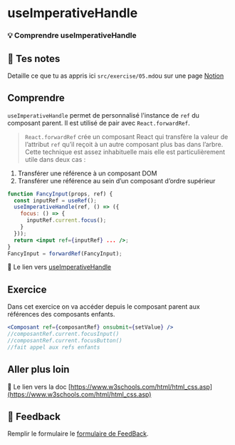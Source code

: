 # useImperativeHandle

### 💡 Comprendre useImperativeHandle

## 📝 Tes notes

Detaille ce que tu as appris ici
`src/exercise/05.md`ou sur une page [Notion](https://go.mikecodeur.com/course-notes-template)

## Comprendre

`useImperativeHandle` permet de personnalisé l'instance de `ref` du composant
parent. Il est utilisé de pair avec `React.forwardRef`.

> `React.forwardRef` crée un composant React qui transfère la valeur de
> l’attribut `ref` qu’il reçoit à un autre composant plus bas dans l’arbre.
> Cette technique est assez inhabituelle mais elle est particulièrement utile
> dans deux cas :

1. Transférer une référence à un composant DOM
2. Transférer une référence au sein d’un composant d’ordre supérieur

```jsx
function FancyInput(props, ref) {
  const inputRef = useRef();
  useImperativeHandle(ref, () => ({
    focus: () => {
      inputRef.current.focus();
    }
  }));
  return <input ref={inputRef} ... />;
}
FancyInput = forwardRef(FancyInput);
```

📑 Le lien vers
[useImperativeHandle](https://fr.reactjs.org/docs/hooks-reference.html#useimperativehandle)

## Exercice

Dans cet exercice on va accéder depuis le composant parent aux références des
composants enfants.

```jsx
<Composant ref={composantRef} onsubmit={setValue} />
//composantRef.current.focusInput()
//composantRef.current.focusButton()
//fait appel aux refs enfants
```

## Aller plus loin

📑 Le lien vers la doc
[https://www.w3schools.com/html/html_css.asp](https://www.w3schools.com/html/html_css.asp)

## 🐜 Feedback

Remplir le formulaire le
[formulaire de FeedBack](https://go.mikecodeur.com/cours-react-avis).
